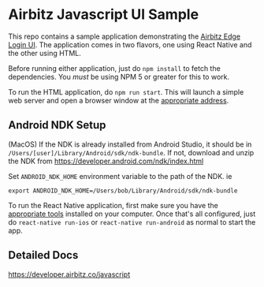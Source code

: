 # Airbitz Javascript UI Sample

This repo contains a sample application demonstrating the [Airbitz Edge Login UI](https://github.com/Airbitz/airbitz-core-js-ui). The application comes in two flavors, one using React Native and the other using HTML.

Before running either application, just do `npm install` to fetch the dependencies. You *must* be using NPM 5 or greater for this to work.

To run the HTML application, do `npm run start`. This will launch a simple web server and open a browser window at the [appropriate address](http://localhost:8001/).

## Android NDK Setup

(MacOS) If the NDK is already installed from Android Studio, it should be in `/Users/[user]/Library/Android/sdk/ndk-bundle`.
If not, download and unzip the NDK from https://developer.android.com/ndk/index.html

Set `ANDROID_NDK_HOME` environment variable to the path of the NDK. ie

    export ANDROID_NDK_HOME=/Users/bob/Library/Android/sdk/ndk-bundle

To run the React Native application, first make sure you have the [appropriate tools](https://facebook.github.io/react-native/docs/getting-started.html#installing-dependencies) installed on your computer. Once that's all configured, just do `react-native run-ios` or `react-native run-android` as normal to start the app.

## Detailed Docs

https://developer.airbitz.co/javascript
